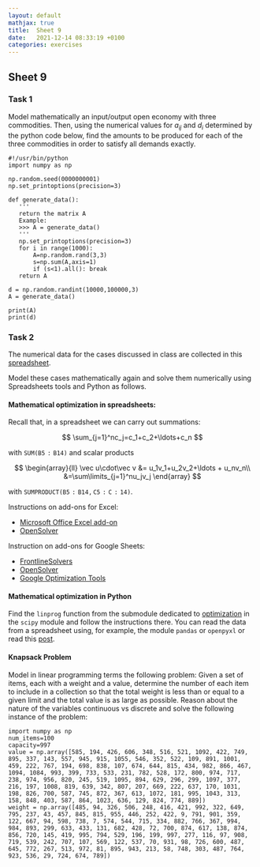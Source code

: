 ```yaml
---
layout: default
mathjax: true
title:  Sheet 9 
date:   2021-12-14 08:33:19 +0100
categories: exercises 
---
```


## Sheet 9


### Task 1

Model mathematically an input/output open economy with three
commodities. Then, using the numerical values for $a_{ij}$ and $d_i$
determined by the python code below, find the amounts to be produced
for each of the three commodities in order to satisfy all demands
exactly.


```
#!/usr/bin/python
import numpy as np

np.random.seed(0000000001)
np.set_printoptions(precision=3)

def generate_data():
   '''
   return the matrix A
   Example:
   >>> A = generate_data()
   '''
   np.set_printoptions(precision=3)
   for i in range(1000):
       A=np.random.rand(3,3)
       s=np.sum(A,axis=1)
       if (s<1).all(): break
   return A

d = np.random.randint(10000,100000,3)
A = generate_data()

print(A)
print(d)
```



### Task 2

The numerical data for the cases discussed in class are collected in
this
[spreadsheet](https://docs.google.com/spreadsheets/d/1yWCM0e-qjshjL0IHv8KbbM2csX-Lvi-Wl3nM707f6ac/edit?usp=sharing).


Model these cases mathematically again and solve them numerically using
Spreadsheets tools and Python as follows.

#### Mathematical optimization in spreadsheets:

Recall that, in a spreadsheet we can carry out summations:

$$
\sum_{j=1}^nc_j=c_1+c_2+\ldots+c_n
$$

with $\mathtt{SUM(B5:B14)}$
and scalar products

$$
\begin{array}{ll}
\vec u\cdot\vec v &= u_1v_1+u_2v_2+\ldots + u_nv_n\\
&=\sum\limits_{j=1}^nu_jv_j
\end{array}
$$

with $\mathtt{SUMPRODUCT(B5:B14,C5:C:14)}$.

Instructions on add-ons for Excel:

- [Microsoft Office Excel add-on](https://support.office.com/en-gb/article/Load-the-Solver-Add-in-in-Excel-612926fc-d53b-46b4-872c-e24772f078ca?ui=en-US&rs=en-GB&ad=GB)
- [OpenSolver](https://opensolver.org/)


Instruction on add-ons for Google Sheets:


- [FrontlineSolvers](https://www.solver.com/)
- [OpenSolver](https://opensolver.org/opensolver-for-google-sheets/)
- [Google Optimization Tools](https://developers.google.com/optimization/lp/add-on)


#### Mathematical optimization in Python 

Find the `linprog` function from the submodule dedicated to
[optimization](https://docs.scipy.org/doc/scipy/reference/tutorial/optimize.html)
in the `scipy` module and follow the instructions there. You can read
the data from a spreadsheet using, for example, the module `pandas` or
`openpyxl` or read this
[post](https://towardsdatascience.com/read-excel-files-with-python-1000x-faster-407d07ad0ed8).


#### Knapsack Problem

Model in linear programming terms the following problem: Given a set of
items, each with a weight and a value, determine the number of each item
to include in a collection so that the total weight is less than or
equal to a given limit and the total value is as large as possible.
Reason about the nature of the variables continuous vs discrete and
solve the following instance of the problem:

```{python}
import numpy as np
num_items=100
capacity=997
value = np.array([585, 194, 426, 606, 348, 516, 521, 1092, 422, 749, 895, 337, 143, 557, 945, 915, 1055, 546, 352, 522, 109, 891, 1001, 459, 222, 767, 194, 698, 838, 107, 674, 644, 815, 434, 982, 866, 467, 1094, 1084, 993, 399, 733, 533, 231, 782, 528, 172, 800, 974, 717, 238, 974, 956, 820, 245, 519, 1095, 894, 629, 296, 299, 1097, 377, 216, 197, 1008, 819, 639, 342, 807, 207, 669, 222, 637, 170, 1031, 198, 826, 700, 587, 745, 872, 367, 613, 1072, 181, 995, 1043, 313, 158, 848, 403, 587, 864, 1023, 636, 129, 824, 774, 889])
weight = np.array([485, 94, 326, 506, 248, 416, 421, 992, 322, 649, 795, 237, 43, 457, 845, 815, 955, 446, 252, 422, 9, 791, 901, 359, 122, 667, 94, 598, 738, 7, 574, 544, 715, 334, 882, 766, 367, 994, 984, 893, 299, 633, 433, 131, 682, 428, 72, 700, 874, 617, 138, 874, 856, 720, 145, 419, 995, 794, 529, 196, 199, 997, 277, 116, 97, 908, 719, 539, 242, 707, 107, 569, 122, 537, 70, 931, 98, 726, 600, 487, 645, 772, 267, 513, 972, 81, 895, 943, 213, 58, 748, 303, 487, 764, 923, 536, 29, 724, 674, 789])
```


<!--
### Task 3 - Quizzies

Basic Geometric Facts:

-   In 4D, how many hyperplanes need to intersect to give a point?

-   In 4D, can a point be described by more than 4 hyperplanes?

-   Consider the intersection of $n$ hyperplanes in $n$ dimensions: when
    does it uniquely identify a point?

Vertices of Polyhedra:

Consider the polyhedron described by
$A{\mathbf{x}}\leq {\mathbf{b}}$, $A\in
{\mathbb{R}}^{m\times n}, {\mathbf{x}} \in {\mathbb{R}}^n$,
that is: 

$$\begin{array}{*{10}{c}}
a_{11}x_1&+&a_{12}x_2&+&\cdots&+&a_{1n}x_n&\leq&b_1\\
a_{21}x_1&+&a_{22}x_2&+&\cdots&+&a_{2n}x_n&\leq&b_2\\
&&\vdots&&&&&\vdots&\\
a_{m1}x_1&+&a_{m2}x_2&+&\cdots&+&a_{mn}x_n&\leq&b_m\\
\end{array}$$


-   How many constraints are *active* in a *vertex* of a polyhedron
    $A{\mathbf{x}}\leq {\mathbf{b}}$,
    $A\in {\mathbb{R}}^{m\times n}, {\mathbf{x}} \in {\mathbb{R}}^n$?

-   Does every point $x$ that activates $n$ constraints form a vertex of
    the polyhedron?

-   Can a vertex activate more than $n$ constraints?


-   What if there are more variables than constraints? If $n>m$ then
    we can find a subset of them and then activate constraints. But
    what if we have more constraints than variables, ie, $m>n$, can we
    have a vertex?

-   Combinatorial explosion of vertices: how many constraints and
    vertices has an $n$-dimensional hypercube?

-   If there are $m$ constraints and $n$ variables, $m>n$, what is an
    upper bound to the number of vertices?

Basic Solutions and Vertices

-   For each of these three statements, say if they are true or false:

    -   One basic solution $\Longrightarrow$ one vertex of the feasible region

    -   One basic solution $\Longleftarrow$ one vertex of the feasible region

    -   One basic solution $\Longleftrightarrow$ one vertex of the feasible
        region

-   Consider the following LP problem:

    $$\begin{array}{*{6}{c}}
    \max & 6x_1&+&8x_2\\
    &5x_1&+&10x_2&\leq&60\\
    &4x_1&+&4x_2&\leq&40\\
    &x_1, &x_2 &\geq& 0\\
    \end{array}$$

    -   How many variables (original and slack) can be different from
        zero in a solution?

    Let's generalize the previous case. Consider an LP with $m$
    constraints, $n$ original variables and $m$ slack variables. In an
    optimal solution:

    -   is $m>n$, how many variables (original and slack) can be nonzero
        at most?

    -   If $m<n$ how many original variables must be zero at least? In
        other terms, in a mix planning problem with $n$ products and
        $m$, $m<n$ resources, how many products at most will be to be
        produced in an optimal solution?



-   If in the original space of the problem we had 3 variables, and
    there are 6 constraints, how many constraints would be active in
    an optimal solution?


-   For the general case with $n$ original variables:\
    One basic feasible solution $\Longleftrightarrow$ a matrix of active
    constraints has rank $n$. True or False?


-   Consider an LP problem with $m$ constraints and $n$ original
    variables, $m>n$. We saw that in $\mathbb{R}^n$ a point is the
    intersection of at least $n$ hyperplanes. In LP this corresponds
    to say that in a vertex there are $n$ active constraints. Let a
    basic solution be associated with a solution that makes exactly
    $n+1$ constraints active, what can we say about the corresponding
    basic and non-basic variable values?

-   What is the algebraic definition of adjacency between two vertices
    of a polyhedron in $2$, $3$ and $n$ dimensions?

-   How does this condition translate on basic variables of the two basic solutions?
-->

